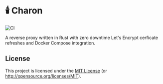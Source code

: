 # 🕯️ Charon

![CI](https://github.com/dnaka91/charon/workflows/CI/badge.svg)

A reverse proxy written in Rust with zero downtime Let's Encrypt cerficate refreshes and Docker
Compose integration.

## License

This project is licensed under the [MIT License](LICENSE) (or <http://opensource.org/licenses/MIT>).
